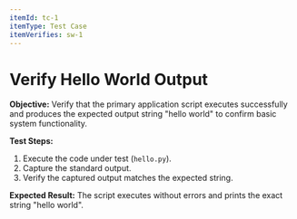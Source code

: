 ```yaml
---
itemId: tc-1
itemType: Test Case
itemVerifies: sw-1
---
```


# Verify Hello World Output

**Objective:** Verify that the primary application script executes successfully and produces the expected output string "hello world" to confirm basic system functionality.

**Test Steps:**

1.  Execute the code under test (`hello.py`).
2.  Capture the standard output.
3.  Verify the captured output matches the expected string.

**Expected Result:** The script executes without errors and prints the exact string "hello world".
